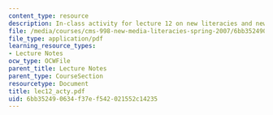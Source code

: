 ```yaml
---
content_type: resource
description: In-class activity for lecture 12 on new literacies and new media.
file: /media/courses/cms-998-new-media-literacies-spring-2007/6bb352490634f37ef542021552c14235_lec12_acty.pdf
file_type: application/pdf
learning_resource_types:
- Lecture Notes
ocw_type: OCWFile
parent_title: Lecture Notes
parent_type: CourseSection
resourcetype: Document
title: lec12_acty.pdf
uid: 6bb35249-0634-f37e-f542-021552c14235
---
```

